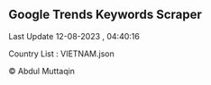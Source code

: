 

## Google Trends Keywords Scraper 
 
Last Update 12-08-2023 , 04:40:16

Country List :
VIETNAM.json



© Abdul Muttaqin 
